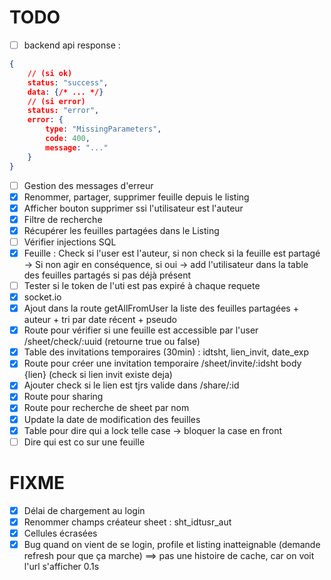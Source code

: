 # TODO
- [ ] backend api response :
```json
{
    // (si ok)
    status: "success",
    data: {/* ... */}
    // (si error)
    status: "error",
    error: {
        type: "MissingParameters",
        code: 400,
        message: "..."
    }
}
```
- [ ] Gestion des messages d'erreur
- [x] Renommer, partager, supprimer feuille depuis le listing
- [x] Afficher bouton supprimer ssi l'utilisateur est l'auteur
- [x] Filtre de recherche
- [x] Récupérer les feuilles partagées dans le Listing
- [ ] Vérifier injections SQL
- [x] Feuille : Check si l'user est l'auteur, si non check si la feuille est partagé -> Si non agir en conséquence, si oui -> add l'utilisateur dans la table des feuilles partagés si pas déjà présent
- [ ] Tester si le token de l'uti est pas expiré à chaque requete
- [x] socket.io
- [x] Ajout dans la route getAllFromUser la liste des feuilles partagées + auteur + tri par date récent + pseudo
- [x] Route pour vérifier si une feuille est accessible par l'user /sheet/check/:uuid (retourne true ou false)
- [x] Table des invitations temporaires (30min) : idtsht, lien_invit, date_exp
- [x] Route pour créer une invitation temporaire /sheet/invite/:idsht body {lien} (check si lien invit existe deja)
- [x] Ajouter check si le lien est tjrs valide dans /share/:id
- [x] Route pour sharing
- [x] Route pour recherche de sheet par nom
- [x] Update la date de modification des feuilles
- [x] Table pour dire qui a lock telle case -> bloquer la case en front
- [ ] Dire qui est co sur une feuille

# FIXME
- [x] Délai de chargement au login
- [x] Renommer champs créateur sheet : sht_idtusr_aut
- [x] Cellules écrasées
- [x] Bug quand on vient de se login, profile et listing inatteignable (demande refresh pour que ça marche) ==> pas une histoire de cache, car on voit l'url s'afficher 0.1s